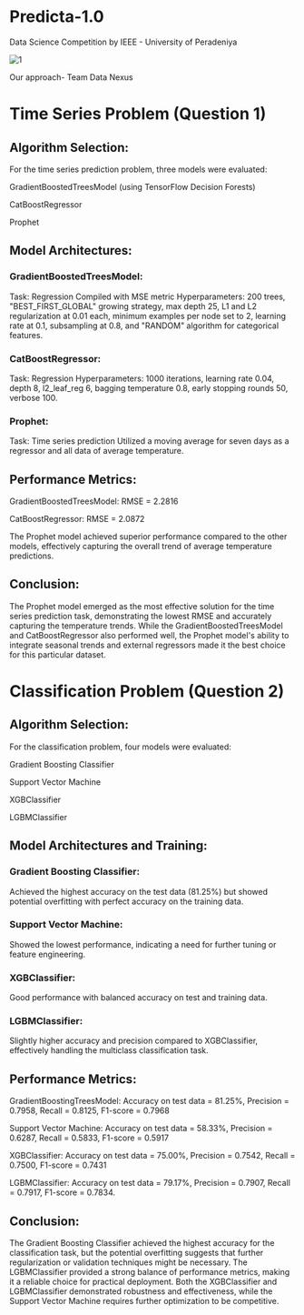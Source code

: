 # Predicta-1.0
Data Science Competition by IEEE - University of Peradeniya

![1](https://github.com/user-attachments/assets/128d2ad0-9f3b-442c-8d9b-58f552819c6f)

Our approach- Team Data Nexus


# Time Series Problem (Question 1)

## Algorithm Selection:
For the time series prediction problem, three models were evaluated:

GradientBoostedTreesModel (using TensorFlow Decision Forests)

CatBoostRegressor

Prophet

## Model Architectures:

### GradientBoostedTreesModel:

Task: Regression
Compiled with MSE metric
Hyperparameters: 200 trees, "BEST_FIRST_GLOBAL" growing strategy, max depth 25, L1 and L2 regularization at 0.01 each, minimum examples per node set to 2, learning rate at 0.1, subsampling at 0.8, and "RANDOM" algorithm for categorical features.

### CatBoostRegressor:

Task: Regression
Hyperparameters: 1000 iterations, learning rate 0.04, depth 8, l2_leaf_reg 6, bagging temperature 0.8, early stopping rounds 50, verbose 100.

### Prophet:

Task: Time series prediction
Utilized a moving average for seven days as a regressor and all data of average temperature.

## Performance Metrics:

GradientBoostedTreesModel: RMSE = 2.2816

CatBoostRegressor: RMSE = 2.0872

The Prophet model achieved superior performance compared to the other models, effectively capturing the overall trend of average temperature predictions​.

## Conclusion:

The Prophet model emerged as the most effective solution for the time series prediction task, demonstrating the lowest RMSE and accurately capturing the temperature trends. While the GradientBoostedTreesModel and CatBoostRegressor also performed well, the Prophet model's ability to integrate seasonal trends and external regressors made it the best choice for this particular dataset.


# Classification Problem (Question 2)

## Algorithm Selection:
For the classification problem, four models were evaluated:

Gradient Boosting Classifier

Support Vector Machine

XGBClassifier

LGBMClassifier

## Model Architectures and Training:

### Gradient Boosting Classifier:
Achieved the highest accuracy on the test data (81.25%) but showed potential overfitting with perfect accuracy on the training data.

### Support Vector Machine:
Showed the lowest performance, indicating a need for further tuning or feature engineering.

### XGBClassifier:
Good performance with balanced accuracy on test and training data.

### LGBMClassifier:
Slightly higher accuracy and precision compared to XGBClassifier, effectively handling the multiclass classification task.
## Performance Metrics:

GradientBoostingTreesModel: Accuracy on test data = 81.25%, Precision = 0.7958, Recall = 0.8125, F1-score = 0.7968

Support Vector Machine: Accuracy on test data = 58.33%, Precision = 0.6287, Recall = 0.5833, F1-score = 0.5917

XGBClassifier: Accuracy on test data = 75.00%, Precision = 0.7542, Recall = 0.7500, F1-score = 0.7431

LGBMClassifier: Accuracy on test data = 79.17%, Precision = 0.7907, Recall = 0.7917, F1-score = 0.7834​.

## Conclusion:
The Gradient Boosting Classifier achieved the highest accuracy for the classification task, but the potential overfitting suggests that further regularization or validation techniques might be necessary. The LGBMClassifier provided a strong balance of performance metrics, making it a reliable choice for practical deployment. Both the XGBClassifier and LGBMClassifier demonstrated robustness and effectiveness, while the Support Vector Machine requires further optimization to be competitive.
